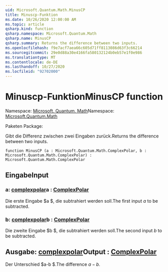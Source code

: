 ```yaml
---
uid: Microsoft.Quantum.Math.MinusCP
title: Minuscp-Funktion
ms.date: 10/26/2020 12:00:00 AM
ms.topic: article
qsharp.kind: function
qsharp.namespace: Microsoft.Quantum.Math
qsharp.name: MinusCP
qsharp.summary: Returns the difference between two inputs.
ms.openlocfilehash: f9e7acf7aea66c605d71ff8113086d63f3c66214
ms.sourcegitcommit: 29e0d88a30e4166fa580132124b0eb57e1f0e986
ms.translationtype: MT
ms.contentlocale: de-DE
ms.lasthandoff: 10/27/2020
ms.locfileid: "92702000"
---
```

# <a name="minuscp-function"></a><span data-ttu-id="2fb4d-102">Minuscp-Funktion</span><span class="sxs-lookup"><span data-stu-id="2fb4d-102">MinusCP function</span></span>

<span data-ttu-id="2fb4d-103">Namespace: [Microsoft. Quantum. Math](xref:Microsoft.Quantum.Math)</span><span class="sxs-lookup"><span data-stu-id="2fb4d-103">Namespace: [Microsoft.Quantum.Math](xref:Microsoft.Quantum.Math)</span></span>

<span data-ttu-id="2fb4d-104">Paketen [](https://nuget.org/packages/)</span><span class="sxs-lookup"><span data-stu-id="2fb4d-104">Package: [](https://nuget.org/packages/)</span></span>


<span data-ttu-id="2fb4d-105">Gibt die Differenz zwischen zwei Eingaben zurück.</span><span class="sxs-lookup"><span data-stu-id="2fb4d-105">Returns the difference between two inputs.</span></span>

```qsharp
function MinusCP (a : Microsoft.Quantum.Math.ComplexPolar, b : Microsoft.Quantum.Math.ComplexPolar) : Microsoft.Quantum.Math.ComplexPolar
```


## <a name="input"></a><span data-ttu-id="2fb4d-106">Eingabe</span><span class="sxs-lookup"><span data-stu-id="2fb4d-106">Input</span></span>

### <a name="a--complexpolar"></a><span data-ttu-id="2fb4d-107">a: [complexpolar](xref:Microsoft.Quantum.Math.ComplexPolar)</span><span class="sxs-lookup"><span data-stu-id="2fb4d-107">a : [ComplexPolar](xref:Microsoft.Quantum.Math.ComplexPolar)</span></span>

<span data-ttu-id="2fb4d-108">Die erste Eingabe $a $, die subtrahiert werden soll.</span><span class="sxs-lookup"><span data-stu-id="2fb4d-108">The first input $a$ to be subtracted.</span></span>


### <a name="b--complexpolar"></a><span data-ttu-id="2fb4d-109">b: [complexpolar](xref:Microsoft.Quantum.Math.ComplexPolar)</span><span class="sxs-lookup"><span data-stu-id="2fb4d-109">b : [ComplexPolar](xref:Microsoft.Quantum.Math.ComplexPolar)</span></span>

<span data-ttu-id="2fb4d-110">Die zweite Eingabe $b $, die subtrahiert werden soll.</span><span class="sxs-lookup"><span data-stu-id="2fb4d-110">The second input $b$ to be subtracted.</span></span>



## <a name="output--complexpolar"></a><span data-ttu-id="2fb4d-111">Ausgabe: [complexpolar](xref:Microsoft.Quantum.Math.ComplexPolar)</span><span class="sxs-lookup"><span data-stu-id="2fb4d-111">Output : [ComplexPolar](xref:Microsoft.Quantum.Math.ComplexPolar)</span></span>

<span data-ttu-id="2fb4d-112">Der Unterschied $a-b $.</span><span class="sxs-lookup"><span data-stu-id="2fb4d-112">The difference $a - b$.</span></span>